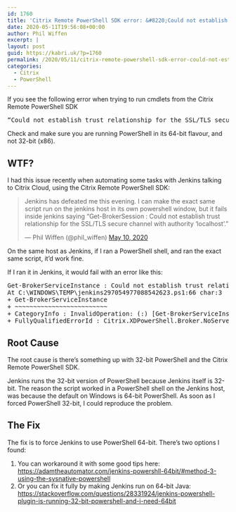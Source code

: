 ```yaml
---
id: 1760
title: 'Citrix Remote PowerShell SDK error: &#8220;Could not establish trust relationship for the SSL/TLS secure channel with authority &#8216;localhost&#8217;.&#8221;'
date: 2020-05-11T19:56:08+00:00
author: Phil Wiffen
excerpt: |
layout: post
guid: https://kabri.uk/?p=1760
permalink: /2020/05/11/citrix-remote-powershell-sdk-error-could-not-establish-trust-relationship-for-the-ssl-tls-secure-channel-with-authority-localhost/
categories:
  - Citrix
  - PowerShell
---
```

If you see the following error when trying to run cmdlets from the Citrix Remote PowerShell SDK

<pre class="entry-title single-title">“Could not establish trust relationship for the SSL/TLS secure channel with authority ‘localhost’.”</pre>

Check and make sure you are running PowerShell in its 64-bit flavour, and not 32-bit (x86).

## WTF?

I had this issue recently when automating some tasks with Jenkins talking to Citrix Cloud, using the Citrix Remote PowerShell SDK:

<blockquote class="twitter-tweet">
  <p dir="ltr" lang="en">
    Jenkins has defeated me this evening. I can make the exact same script run on the jenkins host in its own powershell window, but it fails inside jenkins saying &#8220;Get-BrokerSession : Could not establish trust relationship for the SSL/TLS secure channel with authority &#8216;localhost&#8217;.&#8221;
  </p>
  
  <p>
    — Phil Wiffen (@phil_wiffen) <a href="https://twitter.com/phil_wiffen/status/1259606414277906433?ref_src=twsrc%5Etfw">May 10, 2020</a>
  </p>
</blockquote>



On the same host as Jenkins, if I ran a PowerShell shell, and ran the exact same script, it&#8217;d work fine.

If I ran it in Jenkins, it would fail with an error like this:

<pre class="">Get-BrokerServiceInstance : Could not establish trust relationship for the SSL/TLS secure channel with authority 'localhost'.
At C:\WINDOWS\TEMP\jenkins297054977088542623.ps1:66 char:3
+ Get-BrokerServiceInstance
+ ~~~~~~~~~~~~~~~~~~~~~~~~~
+ CategoryInfo : InvalidOperation: (:) [Get-BrokerServiceInstance],SdkOperationException
+ FullyQualifiedErrorId : Citrix.XDPowerShell.Broker.NoServerErrorId,Citrix.Broker.Admin.SDK.GetBrokerServiceInstanceCommand</pre>

## Root Cause

The root cause is there&#8217;s something up with 32-bit PowerShell and the Citrix Remote PowerShell SDK.

Jenkins runs the 32-bit version of PowerShell because Jenkins itself is 32-bit. The reason the script worked in a PowerShell shell on the Jenkins host, was because the default on Windows is 64-bit PowerShell. As soon as I forced PowerShell 32-bit, I could reproduce the problem.

## The Fix

The fix is to force Jenkins to use PowerShell 64-bit. There&#8217;s two options I found:

  1. You can workaround it with some good tips here: <https://adamtheautomator.com/jenkins-powershll-64bit/#method-3-using-the-sysnative-powershell>
  2. Or you can fix it fully by making Jenkins run on 64-bit Java: <https://stackoverflow.com/questions/28331924/jenkins-powershell-plugin-is-running-32-bit-powershell-and-i-need-64bit>